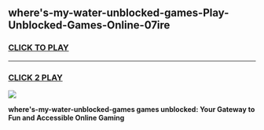 
## where's-my-water-unblocked-games-Play-Unblocked-Games-Online-07ire
<h3>
<a href="https://premium76.site?title=where's-my-water-unblocked-games&ref=25A">CLICK TO PLAY</a></h3>
<hr>

<h3>
<a href="https://premium76.site?title=where's-my-water-unblocked-games&ref=25A">CLICK 2 PLAY</a>
  
</h3>

<a href="https://premium76.site?title=where's-my-water-unblocked-games&ref=25A"><img src="https://clearcache.store/games.png"></a>


**where's-my-water-unblocked-games games unblocked: Your Gateway to Fun and Accessible Online Gaming**
